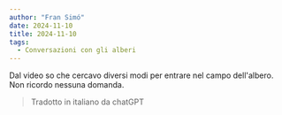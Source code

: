 ```yaml
---
author: "Fran Simó"
date: 2024-11-10
title: 2024-11-10
tags:
  - Conversazioni con gli alberi
---
```


Dal video so che cercavo diversi modi per entrare nel campo dell'albero. Non ricordo nessuna domanda.

> Tradotto in italiano da chatGPT
